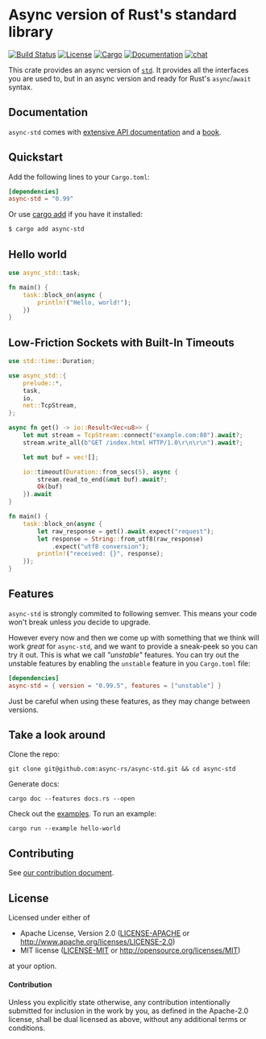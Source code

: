 # Async version of Rust's standard library

[![Build Status](https://travis-ci.com/async-rs/async-std.svg?branch=master)](https://travis-ci.com/async-rs/async-std)
[![License](https://img.shields.io/badge/license-MIT%2FApache--2.0-blue.svg)](https://github.com/async-rs/async-std)
[![Cargo](https://img.shields.io/crates/v/async-std.svg)](https://crates.io/crates/async-std)
[![Documentation](https://docs.rs/async-std/badge.svg)](https://docs.rs/async-std)
[![chat](https://img.shields.io/discord/598880689856970762.svg?logo=discord)](https://discord.gg/JvZeVNe)

This crate provides an async version of [`std`]. It provides all the interfaces you
are used to, but in an async version and ready for Rust's `async`/`await` syntax.

[`std`]: https://doc.rust-lang.org/std/index.html

## Documentation

`async-std` comes with [extensive API documentation][docs] and a [book][book].

[docs]: https://docs.rs/async-std
[book]: https://book.async.rs

## Quickstart

Add the following lines to your `Cargo.toml`:

```toml
[dependencies]
async-std = "0.99"
```

Or use [cargo add][cargo-add] if you have it installed:

```sh
$ cargo add async-std
```

[cargo-add]: https://github.com/killercup/cargo-edit

## Hello world

```rust
use async_std::task;

fn main() {
    task::block_on(async {
        println!("Hello, world!");
    })
}
```

## Low-Friction Sockets with Built-In Timeouts

```rust
use std::time::Duration;

use async_std::{
    prelude::*,
    task,
    io,
    net::TcpStream,
};

async fn get() -> io::Result<Vec<u8>> {
    let mut stream = TcpStream::connect("example.com:80").await?;
    stream.write_all(b"GET /index.html HTTP/1.0\r\n\r\n").await?;

    let mut buf = vec![];

    io::timeout(Duration::from_secs(5), async {
        stream.read_to_end(&mut buf).await?;
        Ok(buf)
    }).await
}

fn main() {
    task::block_on(async {
        let raw_response = get().await.expect("request");
        let response = String::from_utf8(raw_response)
            .expect("utf8 conversion");
        println!("received: {}", response);
    });
}
```

## Features

`async-std` is strongly commited to following semver. This means your code won't
break unless _you_ decide to upgrade.

However every now and then we come up with something that we think will work
_great_ for `async-std`, and we want to provide a sneak-peek so you can try it
out. This is what we call _"unstable"_ features. You can try out the unstable
features by enabling the `unstable` feature in you `Cargo.toml` file:

```toml
[dependencies]
async-std = { version = "0.99.5", features = ["unstable"] }
```

Just be careful when using these features, as they may change between
versions.

## Take a look around

Clone the repo:

```
git clone git@github.com:async-rs/async-std.git && cd async-std
```

Generate docs:

```
cargo doc --features docs.rs --open
```

Check out the [examples](examples). To run an example:

```
cargo run --example hello-world
```

## Contributing

See [our contribution document][contribution].

[contribution]: https://async.rs/contribute

## License

Licensed under either of

 * Apache License, Version 2.0 ([LICENSE-APACHE](LICENSE-APACHE) or http://www.apache.org/licenses/LICENSE-2.0)
 * MIT license ([LICENSE-MIT](LICENSE-MIT) or http://opensource.org/licenses/MIT)

at your option.

#### Contribution

Unless you explicitly state otherwise, any contribution intentionally submitted
for inclusion in the work by you, as defined in the Apache-2.0 license, shall be
dual licensed as above, without any additional terms or conditions.
